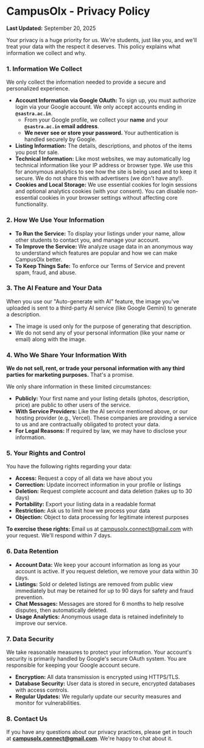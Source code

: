 # CampusOlx - Privacy Policy

**Last Updated:** September 20, 2025

Your privacy is a huge priority for us. We're students, just like you, and we'll treat your data with the respect it deserves. This policy explains what information we collect and why.

### 1. Information We Collect

We only collect the information needed to provide a secure and personalized experience.

*   **Account Information via Google OAuth:** To sign up, you must authorize login via your Google account. We only accept accounts ending in **`@sastra.ac.in`**.
    *   From your Google profile, we collect your **name** and your **`@sastra.ac.in` email address**.
    *   **We never see or store your password.** Your authentication is handled securely by Google.
*   **Listing Information:** The details, descriptions, and photos of the items you post for sale.
*   **Technical Information:** Like most websites, we may automatically log technical information like your IP address or browser type. We use this for anonymous analytics to see how the site is being used and to keep it secure. We do not share this with advertisers (we don't have any!).
*   **Cookies and Local Storage:** We use essential cookies for login sessions and optional analytics cookies (with your consent). You can disable non-essential cookies in your browser settings without affecting core functionality.

### 2. How We Use Your Information

*   **To Run the Service:** To display your listings under your name, allow other students to contact you, and manage your account.
*   **To Improve the Service:** We analyze usage data in an anonymous way to understand which features are popular and how we can make CampusOlx better.
*   **To Keep Things Safe:** To enforce our Terms of Service and prevent spam, fraud, and abuse.

### 3. The AI Feature and Your Data

When you use our "Auto-generate with AI" feature, the image you've uploaded is sent to a third-party AI service (like Google Gemini) to generate a description.

*   The image is used only for the purpose of generating that description.
*   We do not send any of your personal information (like your name or email) along with the image.

### 4. Who We Share Your Information With

**We do not sell, rent, or trade your personal information with any third parties for marketing purposes.** That's a promise.

We only share information in these limited circumstances:
*   **Publicly:** Your first name and your listing details (photos, description, price) are public to other users of the service.
*   **With Service Providers:** Like the AI service mentioned above, or our hosting provider (e.g., Vercel). These companies are providing a service to us and are contractually obligated to protect your data.
*   **For Legal Reasons:** If required by law, we may have to disclose your information.

### 5. Your Rights and Control

You have the following rights regarding your data:

*   **Access:** Request a copy of all data we have about you
*   **Correction:** Update incorrect information in your profile or listings  
*   **Deletion:** Request complete account and data deletion (takes up to 30 days)
*   **Portability:** Export your listing data in a readable format
*   **Restriction:** Ask us to limit how we process your data
*   **Objection:** Object to data processing for legitimate interest purposes

**To exercise these rights:** Email us at campusolx.connect@gmail.com with your request. We'll respond within 7 days.

### 6. Data Retention

*   **Account Data:** We keep your account information as long as your account is active. If you request deletion, we remove your data within 30 days.
*   **Listings:** Sold or deleted listings are removed from public view immediately but may be retained for up to 90 days for safety and fraud prevention.
*   **Chat Messages:** Messages are stored for 6 months to help resolve disputes, then automatically deleted.
*   **Usage Analytics:** Anonymous usage data is retained indefinitely to improve our service.

### 7. Data Security

We take reasonable measures to protect your information. Your account's security is primarily handled by Google's secure OAuth system. You are responsible for keeping your Google account secure.

*   **Encryption:** All data transmission is encrypted using HTTPS/TLS.
*   **Database Security:** User data is stored in secure, encrypted databases with access controls.
*   **Regular Updates:** We regularly update our security measures and monitor for vulnerabilities.

### 8. Contact Us

If you have any questions about our privacy practices, please get in touch at **campusolx.connect@gmail.com**. We're happy to chat about it.
